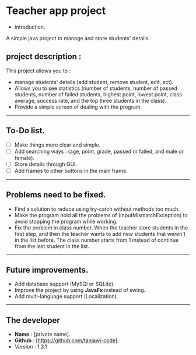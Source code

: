 # Teacher app project

- introduction.

A simple java project to manage and store students' details.

## project description :

This project allows you to :

- manage students' details (add student, remove student, edit, ect).
- Allows you to see statistics (number of students, number of passed students, number of failed students, highest
point, lowest point, class average, success rate, and the top three students in the class).
- Provide a simple screen of dealing with the program.
---
## To-Do list.
- [  ] Make things more clear and simple.
- [  ] Add searching ways : (age, point, grade, passed or failed, and male or female).
- [  ] Store details through GUI.
- [  ] Add frames to other buttons in the main frame.
---
## Problems need to be fixed.
- Find a solution to reduce using try-catch without methods too much.
- Make the program hold all the problems of (InputMismatchException) to avoid stopping the program while working.
- Fix the problem in class number. When the teacher store students in the first step, and then the teacher wants
to add new students that weren't in the list before. The class number starts from 1 instead of continue from the last student in the list.
---
## Future improvements.
- Add database support (MySQl or SQLite).
- Improve the project by using **JavaFx** instead of swing.
- Add multi-language support (Localization).
---
## **The developer**
- **Name** : [private name].
- **Github** : [https://github.com/tanjawi-code].
- *Version* : 1.3.1
